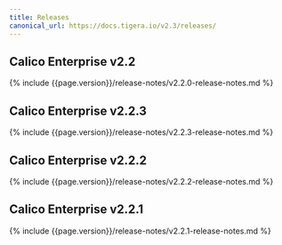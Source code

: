 ```yaml
---
title: Releases
canonical_url: https://docs.tigera.io/v2.3/releases/
---
```


## Calico Enterprise v2.2

{% include {{page.version}}/release-notes/v2.2.0-release-notes.md %}

## Calico Enterprise v2.2.3

{% include {{page.version}}/release-notes/v2.2.3-release-notes.md %}

## Calico Enterprise v2.2.2

{% include {{page.version}}/release-notes/v2.2.2-release-notes.md %}

## Calico Enterprise v2.2.1

{% include {{page.version}}/release-notes/v2.2.1-release-notes.md %}
